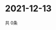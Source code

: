 # 2021-12-13
  共 0条

  <!-- BEGIN -->
  <!-- 最后更新时间Mon Dec 13 2021 14:03:48 GMT+0000 (Coordinated Universal Time) -->
  
  <!-- END -->
  
  